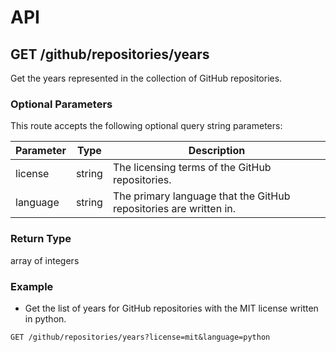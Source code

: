 # API

## GET /github/repositories/years

Get the years represented in the collection of GitHub repositories.

### Optional Parameters

This route accepts the following optional query string parameters:

| Parameter | Type | Description |
| --- | --- | --- |
| license | string | The licensing terms of the GitHub repositories. |
| language | string | The primary language that the GitHub repositories are written in. |


### Return Type

array of integers

### Example

- Get the list of years for GitHub repositories with the MIT license written in python.
```
GET /github/repositories/years?license=mit&language=python
```